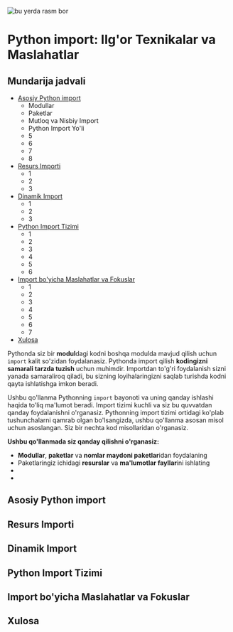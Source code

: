 ![bu yerda rasm bor](https://realpython.com/cdn-cgi/image/width=960,format=auto/https://files.realpython.com/media/Python-Imports_Watermarked.ae72c8a00197.jpg)
# Python import: Ilg'or Texnikalar va Maslahatlar
## Mundarija jadvali
* [Asosiy Python import](https://github.com/ShodmonovZafar/import_python#asosiy-python-import)
    + Modullar
    + Paketlar
    + Mutloq va Nisbiy Import
    + Python Import Yo'li
    + 5
    + 6
    + 7
    + 8
* [Resurs Importi](https://github.com/ShodmonovZafar/import_python#resurs-importi)
    + 1
    + 2
    + 3
* [Dinamik Import](https://github.com/ShodmonovZafar/import_python#dinamik-import)
    + 1
    + 2
    + 3
* [Python Import Tizimi](https://github.com/ShodmonovZafar/import_python#python-import-tizimi)
    + 1
    + 2
    + 3
    + 4
    + 5
    + 6
* [Import bo'yicha Maslahatlar va Fokuslar](https://github.com/ShodmonovZafar/import_python#import-boyicha-maslahatlar-va-fokuslar)
    + 1
    + 2
    + 3
    + 4
    + 5
    + 6
    + 7
* [Xulosa](https://github.com/ShodmonovZafar/import_python#xulosa)

Pythonda siz bir **modul**dagi kodni boshqa modulda mavjud qilish uchun `import` kalit so'zidan foydalanasiz. Pythonda import qilish **kodingizni samarali tarzda tuzish** uchun muhimdir. Importdan to'g'ri foydalanish sizni yanada samaraliroq qiladi, bu sizning loyihalaringizni saqlab turishda kodni qayta ishlatishga imkon beradi.

Ushbu qo'llanma Pythonning `import` bayonoti va uning qanday ishlashi haqida to'liq ma'lumot beradi. Import tizimi kuchli va siz bu quvvatdan qanday foydalanishni o'rganasiz. Pythonning import tizimi ortidagi ko'plab tushunchalarni qamrab olgan bo'lsangizda, ushbu qo'llanma asosan misol uchun asoslangan. Siz bir nechta kod misollaridan o'rganasiz.

**Ushbu qo'llanmada siz qanday qilishni o'rganasiz:**
* **Modullar**, **paketlar** va **nomlar maydoni paketlar**idan foydalaning
* Paketlaringiz ichidagi **resurslar** va **ma'lumotlar fayllar**ini ishlating
*
*

## Asosiy Python import
## Resurs Importi
## Dinamik Import
## Python Import Tizimi
## Import bo'yicha Maslahatlar va Fokuslar
## Xulosa
